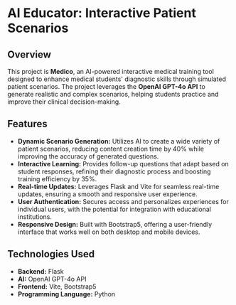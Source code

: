# AI Educator: Interactive Patient Scenarios

## Overview

This project is **Medico**, an AI-powered interactive medical training tool designed to enhance medical students' diagnostic skills through simulated patient scenarios. The project leverages the **OpenAI GPT-4o API** to generate realistic and complex scenarios, helping students practice and improve their clinical decision-making.

## Features

- **Dynamic Scenario Generation:** Utilizes AI to create a wide variety of patient scenarios, reducing content creation time by 40% while improving the accuracy of generated questions.
- **Interactive Learning:** Provides follow-up questions that adapt based on student responses, refining their diagnostic process and boosting training efficiency by 35%.
- **Real-time Updates:** Leverages Flask and Vite for seamless real-time updates, ensuring a smooth and responsive user experience.
- **User Authentication:** Secures access and personalizes experiences for individual users, with the potential for integration with educational institutions.
- **Responsive Design:** Built with Bootstrap5, offering a user-friendly interface that works well on both desktop and mobile devices.

## Technologies Used

- **Backend:** Flask
- **AI:** OpenAI GPT-4o API
- **Frontend:** Vite, Bootstrap5
- **Programming Language:** Python
